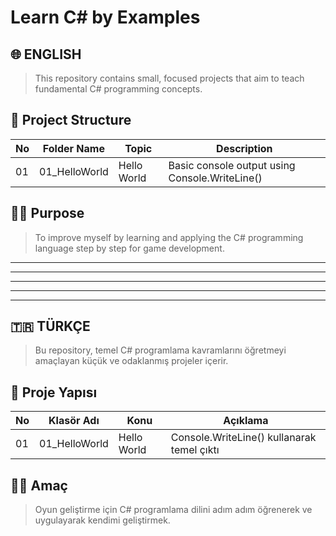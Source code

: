 # Learn C# by Examples

## 🌐 ENGLISH

> This repository contains small, focused projects that aim to teach fundamental C# programming concepts.


## 🧱 Project Structure

| No | Folder Name       | Topic        | Description                                      |
|----|--------------------|--------------|--------------------------------------------------|
| 01 | 01_HelloWorld      | Hello World  | Basic console output using Console.WriteLine() |


## 👨‍💻 Purpose

> To improve myself by learning and applying the C# programming language step by step for game development.

---
---
---
---
---

## 🇹🇷 TÜRKÇE

> Bu repository, temel C# programlama kavramlarını öğretmeyi amaçlayan küçük ve odaklanmış projeler içerir.


## 🧱 Proje Yapısı

| No | Klasör Adı         | Konu          | Açıklama                                         |
|----|--------------------|---------------|--------------------------------------------------|
| 01 | 01_HelloWorld      | Hello World   | Console.WriteLine() kullanarak temel çıktı     |


## 👨‍💻 Amaç

> Oyun geliştirme için C# programlama dilini adım adım öğrenerek ve uygulayarak kendimi geliştirmek.
